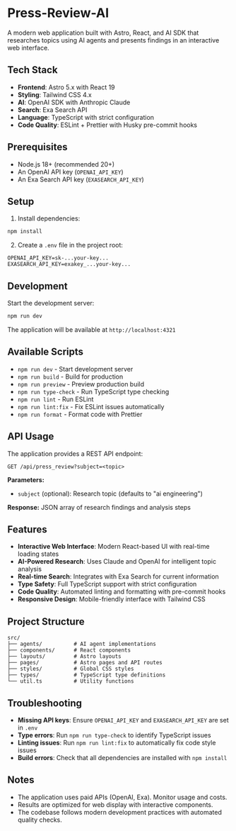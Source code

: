 # Press-Review-AI

A modern web application built with Astro, React, and AI SDK that researches topics using AI agents and presents findings in an interactive web interface.

## Tech Stack

- **Frontend**: Astro 5.x with React 19
- **Styling**: Tailwind CSS 4.x
- **AI**: OpenAI SDK with Anthropic Claude
- **Search**: Exa Search API
- **Language**: TypeScript with strict configuration
- **Code Quality**: ESLint + Prettier with Husky pre-commit hooks

## Prerequisites

- Node.js 18+ (recommended 20+)
- An OpenAI API key (`OPENAI_API_KEY`)
- An Exa Search API key (`EXASEARCH_API_KEY`)

## Setup

1. Install dependencies:

```bash
npm install
```

2. Create a `.env` file in the project root:

```env
OPENAI_API_KEY=sk-...your-key...
EXASEARCH_API_KEY=exakey_...your-key...
```

## Development

Start the development server:

```bash
npm run dev
```

The application will be available at `http://localhost:4321`

## Available Scripts

- `npm run dev` - Start development server
- `npm run build` - Build for production
- `npm run preview` - Preview production build
- `npm run type-check` - Run TypeScript type checking
- `npm run lint` - Run ESLint
- `npm run lint:fix` - Fix ESLint issues automatically
- `npm run format` - Format code with Prettier

## API Usage

The application provides a REST API endpoint:

```
GET /api/press_review?subject=<topic>
```

**Parameters:**

- `subject` (optional): Research topic (defaults to "ai engineering")

**Response:** JSON array of research findings and analysis steps

## Features

- **Interactive Web Interface**: Modern React-based UI with real-time loading states
- **AI-Powered Research**: Uses Claude and OpenAI for intelligent topic analysis
- **Real-time Search**: Integrates with Exa Search for current information
- **Type Safety**: Full TypeScript support with strict configuration
- **Code Quality**: Automated linting and formatting with pre-commit hooks
- **Responsive Design**: Mobile-friendly interface with Tailwind CSS

## Project Structure

```
src/
├── agents/          # AI agent implementations
├── components/      # React components
├── layouts/         # Astro layouts
├── pages/           # Astro pages and API routes
├── styles/          # Global CSS styles
├── types/           # TypeScript type definitions
└── util.ts          # Utility functions
```

## Troubleshooting

- **Missing API keys**: Ensure `OPENAI_API_KEY` and `EXASEARCH_API_KEY` are set in `.env`
- **Type errors**: Run `npm run type-check` to identify TypeScript issues
- **Linting issues**: Run `npm run lint:fix` to automatically fix code style issues
- **Build errors**: Check that all dependencies are installed with `npm install`

## Notes

- The application uses paid APIs (OpenAI, Exa). Monitor usage and costs.
- Results are optimized for web display with interactive components.
- The codebase follows modern development practices with automated quality checks.
